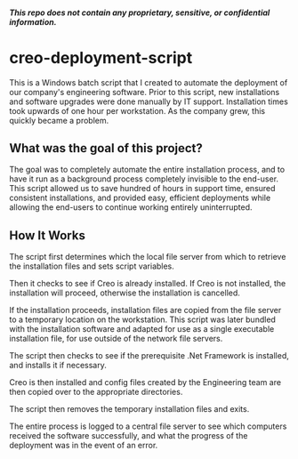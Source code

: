 #### ***This repo does not contain any proprietary, sensitive, or confidential information.***

# creo-deployment-script

This is a Windows batch script that I created to automate the deployment of our company's engineering software. Prior to this script, new installations and software upgrades were done manually by IT support. Installation times took upwards of one hour per workstation. As the company grew, this quickly became a problem.

## What was the goal of this project?

The goal was to completely automate the entire installation process, and to have it run as a background process completely invisible to the end-user. This script allowed us to save hundred of hours in support time, ensured consistent installations, and provided easy, efficient deployments while allowing the end-users to continue working entirely uninterrupted. 

## How It Works

The script first determines which the local file server from which to retrieve the installation files and sets script variables.

Then it checks to see if Creo is already installed. If Creo is not installed, the installation will proceed, otherwise the installation is cancelled.

If the installation proceeds, installation files are copied from the file server to a temporary location on the workstation. This script was later bundled with the installation software and adapted for use as a single executable installation file, for use outside of the network file servers.

The script then checks to see if the prerequisite .Net Framework is installed, and installs it if necessary.

Creo is then installed and config files created by the Engineering team are then copied over to the appropriate directories.

The script then removes the temporary installation files and exits.

The entire process is logged to a central file server to see which computers received the software successfully, and what the progress of the deployment was in the event of an error.